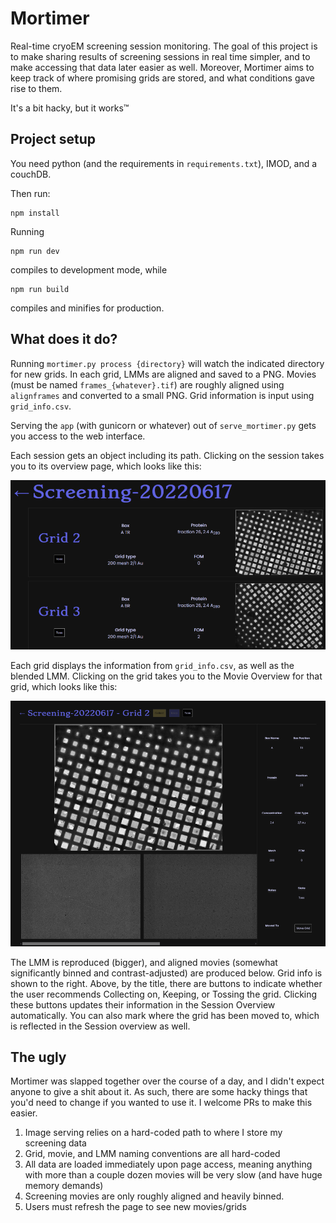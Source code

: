 # Mortimer

Real-time cryoEM screening session monitoring. The goal of this project is to
make sharing results of screening sessions in real time simpler, and to make
accessing that data later easier as well. Moreover, Mortimer aims to keep track
of where promising grids are stored, and what conditions gave rise to them.

It's a bit hacky, but it works™️

## Project setup
You need python (and the requirements in `requirements.txt`), IMOD,
and a couchDB.

Then run:
```
npm install
```

Running
```
npm run dev
```
compiles to development mode, while
```
npm run build
```
compiles and minifies for production.

## What does it do?
Running `mortimer.py process {directory}` will watch the indicated
directory for new grids. In each grid, LMMs are aligned and saved to
a PNG. Movies (must be named `frames_{whatever}.tif`) are roughly aligned
using `alignframes` and converted to a small PNG. Grid information is
input using `grid_info.csv`.

Serving the `app` (with gunicorn or whatever) out of `serve_mortimer.py`
gets you access to the web interface.

Each session gets an object including its path. Clicking on the session
takes you to its overview page, which looks like this:

![Mortimer session overview](readme_images/session_overview.png)

Each grid displays the information from `grid_info.csv`, as well as
the blended LMM. Clicking on the grid takes you to the Movie Overview
for that grid, which looks like this:

![Mortimer movie overview](readme_images/movie_overview.png)

The LMM is reproduced (bigger), and aligned movies (somewhat significantly
binned and contrast-adjusted) are produced below. Grid info is shown to the
right. Above, by the title, there are buttons to indicate whether the user
recommends Collecting on, Keeping, or Tossing the grid. Clicking these buttons
updates their information in the Session Overview automatically. You can also
mark where the grid has been moved to, which is reflected in the Session overview
as well.

## The ugly
Mortimer was slapped together over the course of a day, and I didn't expect
anyone to give a shit about it. As such, there are some hacky things that
you'd need to change if you wanted to use it. I welcome PRs to make this easier.

 1. Image serving relies on a hard-coded path to where I store my screening data
 2. Grid, movie, and LMM naming conventions are all hard-coded
 3. All data are loaded immediately upon page access, meaning anything with more than a couple dozen movies will be very slow (and have huge memory demands)
 4. Screening movies are only roughly aligned and heavily binned.
 5. Users must refresh the page to see new movies/grids